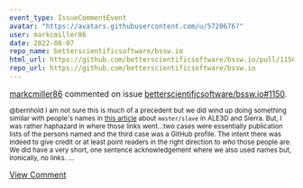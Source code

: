 ```yaml
---
event_type: IssueCommentEvent
avatar: "https://avatars.githubusercontent.com/u/5720676?"
user: markcmiller86
date: 2022-08-07
repo_name: betterscientificsoftware/bssw.io
html_url: https://github.com/betterscientificsoftware/bssw.io/pull/1150
repo_url: https://github.com/betterscientificsoftware/bssw.io
---
```


<a href='https://github.com/markcmiller86' target='_blank'>markcmiller86</a> commented on issue <a href='https://github.com/betterscientificsoftware/bssw.io/pull/1150' target='_blank'>betterscientificsoftware/bssw.io#1150</a>.

<small>@bernhold I am not sure this is much of a precedent but we did wind up doing something similar with people's names in [this article](https://bssw.io/blog_posts/experiences-replacing-master-slave-terminology-in-ale3d-and-sierra) about `master/slave` in ALE3D and Sierra. But, I was rather haphazard in where those links went...two cases were essentially publication lists of the persons named and the third case was a GitHub profile. The intent there was indeed to give credit or at least point readers in the right direction to *who* those people are. We did have a very short, one sentence acknowledgement where we also used names but, ironically, no links....</small>

<a href='https://github.com/betterscientificsoftware/bssw.io/pull/1150' target='_blank'>View Comment</a>